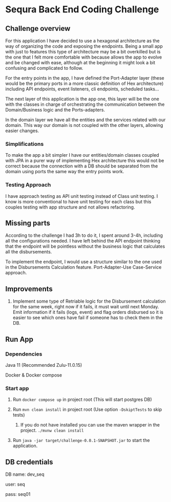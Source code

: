 # Sequra Back End Coding Challenge

## Challenge overview

For this application I have decided to use a hexagonal architecture as the way of organizing the code and exposing the endpoints. Being a small app with just to features this type of architecture may be a bit overkilled but is the one that I felt more comfortable with because allows the app to evolve and be changed with ease, although at the beginning it might look a bit confusing and complicated to follow.

For the entry points in the app, I have defined the Port-Adapter layer (these would be the primary ports in a more classic definition of Hex architecture) including API endpoints, event listeners, cli endpoints, scheduled tasks...

The next layer of this application is the app one, this layer will be the one with the classes in charge of orchestrating the communication between the Domain/Business logic and the Ports-adapters.

In the domain layer we have all the entities and the services related with our domain. This way our domain is not coupled with the other layers, allowing easier changes.

### Simplifications

To make the app a bit simpler I have our entities/domain classes coupled with JPA in a purer way of implementing Hex architecture this would not be correct because the connection with a DB should be separated from the domain using ports the same way the entry points work.

### Testing Approach
I have approach testing as API unit testing instead of Class unit testing. I know is more conventional to have unit testing for each class but this couples testing with app structure and not allows refactoring.

## Missing parts
According to the challenge I had 3h to do it, I spent around 3-4h, including all the configurations needed. I have left behind the API endpoint thinking that the endpoint will be pointless without the business logic that calculates all the disbursements.

To implement the endpoint, I would use a structure similar to the one used in the Disbursements Calculation feature. Port-Adapter-Use Case-Service approach.

## Improvements

1. Implement some type of Retriable logic for the Disbursement calculation for the same week, right now if it fails, it must wait until next Monday. Emit information if it fails (logs, event) and flag orders disbursed so it is easier to see which ones have fail if someone has to check them in the DB.
   

## Run App
### Dependencies
Java 11 (Recommended Zulu-11.0.15)

Docker & Docker compose

### Start app
1. Run ```docker compose up``` in project root (This will start postgres DB)

2. Run ```mvn clean install``` in project root (Use option ```-DskiptTests``` to skip tests) 
   1. If you do not have installed you can use the maven wrapper in the project. ```./mvnw clean install```

3. Run ```java -jar target/challenge-0.0.1-SNAPSHOT.jar``` to start the application.

## DB credentials
DB name: dev_seq

user: seq

pass: seq01